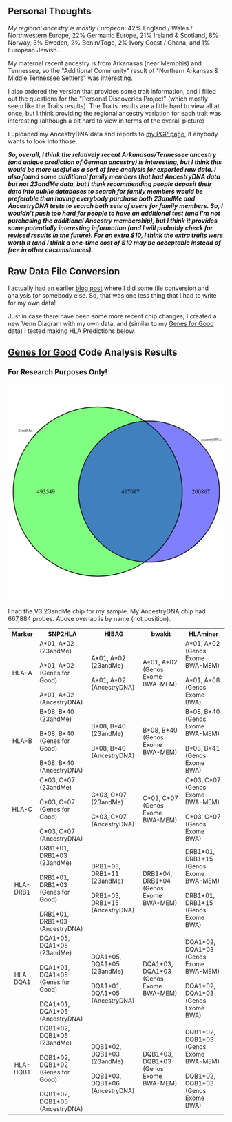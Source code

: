 Personal Thoughts
-----------------

*My regional ancestry is mostly European*: 42% England / Wales / Northwestern Europe, 22% Germanic Europe, 21% Ireland & Scotland, 8% Norway, 3% Sweden, 2% Benin/Togo, 2% Ivory Coast / Ghana, and 1% European Jewish.

My maternal recent ancestry is from Arkanasas (near Memphis) and Tennessee, so the "Additional Community" result of "Northern Arkansas & Middle Tennessee Settlers" was interesting.

I also ordered the version that provides some trait information, and I filled out the questions for the "Personal Discoveries Project" (which mostly seem like the Traits results).  The Traits results are a little hard to view all at once, but I think providing the regional ancestry variation for each trait was interesting (although a bit hard to view in terms of the overall picture)

I uploaded my AncestryDNA data and reports to [my PGP page](https://my.pgp-hms.org/profile/hu832966), if anybody wants to look into those.

***So, overall, I think the relatively recent Arkanasas/Tennessee ancestry (and unique prediction of German ancestry) is interesting, but I think this would be more useful as a sort of free analysis for exported raw data.  I also found some additional family members that had AncestryDNA data but not 23andMe data, but I think recommending people deposit their data into public databases to search for family members would be preferable than having everybody purchase both 23andMe and AncestryDNA tests to search both sets of users for family members.  So, I wouldn't push too hard for people to have an additional test (and I'm not purchasing the additional Ancestry membership), but I think it provides some potentially interesting information (and I will probably check for revised results in the future).  For an extra $10, I think the extra traits were worth it (and I think a one-time cost of $10 may be acceptable instead of free in other circumstances).***

Raw Data File Conversion
-----------

I actually had an earlier [blog post](http://cdwscience.blogspot.com/2013/12/additional-analysis-of-ancestrydna-data.html) where I did some file conversion and analysis for somebody else.  So, that was one less thing that I had to write for my own data!

Just in case there have been some more recent chip changes, I created a new Venn Diagram with my own data, and (similar to my [Genes for Good](https://github.com/cwarden45/DTC_Scripts/tree/master/Genes_for_Good) data) I tested making HLA Predictions below.

[Genes for Good](https://github.com/cwarden45/DTC_Scripts/tree/master/Genes_for_Good) Code Analysis Results
-----------

### For Research Purposes Only! ###

![alt text](probe_name_overlap.png "SNP chip Probe Name Overlap")

I had the V3 23andMe chip for my sample.  My AncestryDNA chip had 667,884 probes.  Above overlap is by name (not position).

<table>
  <tbody>
    <tr>
      <th align="center">Marker</th>
      <th align="center">SNP2HLA</th>
      <th align="center">HIBAG</th>
      <th align="center">bwakit</th>
      <th align="center">HLAminer</th>
    </tr>
    <tr>
      <td align="center">HLA-A</td>
      <td align="left">A*01, A*02<br/>(23andMe)<br/><br/>A*01, A*02<br/>(Genes for Good)<br/><br/>A*01, A*02<br/>(AncestryDNA)</td>
      <td align="left">A*01, A*02<br/>(23andMe)<br/><br/>A*01, A*02<br/>(AncestryDNA)</td>
      <td align="left">A*01, A*02<br/>(Genos Exome BWA-MEM)</td>
      <td align="left">A*01, A*02<br/>(Genos Exome BWA-MEM)<br/><br/>A*01, A*68<br/>(Genos Exome BWA)</td>
     </tr>
    <tr>
      <td align="center">HLA-B</td>
      <td align="left">B*08, B*40<br/>(23andMe)<br/><br/>B*08, B*40<br/>(Genes for Good)<br/><br/>B*08, B*40<br/>(AncestryDNA)</td>
      <td align="left">B*08, B*40<br/>(23andMe)<br/><br/>B*08, B*40<br/>(AncestryDNA)</td>
      <td align="left">B*08, B*40<br/>(Genos Exome BWA-MEM)</td>
      <td align="left">B*08, B*40<br/>(Genos Exome BWA-MEM)<br/><br/>B*08, B*41<br/>(Genos Exome BWA)</td>
     </tr>
    <tr>
      <td align="center">HLA-C</td>
      <td align="left">C*03, C*07<br/>(23andMe)<br/><br/>C*03, C*07<br/>(Genes for Good)<br/><br/>C*03, C*07<br/>(AncestryDNA)</td>
      <td align="left">C*03, C*07<br/>(23andMe)<br/><br/>C*03, C*07<br/>(AncestryDNA)</td>
      <td align="left">C*03, C*07<br/>(Genos Exome BWA-MEM)</td>
      <td align="left">C*03, C*07<br/>(Genos Exome BWA-MEM)<br/><br/>C*03, C*07<br/>(Genos Exome BWA)</td>
     </tr>
    <tr>
      <td align="center">HLA-DRB1</td>
      <td align="left">DRB1*01, DRB1*03<br/>(23andMe)<br/><br/>DRB1*01, DRB1*03<br/>(Genes for Good)<br/><br/>DRB1*01, DRB1*03<br/>(AncestryDNA)</td>
      <td align="left">DRB1*03, DRB1*11<br/>(23andMe)<br/><br/>DRB1*03, DRB1*15<br/>(AncestryDNA)</td>
      <td align="left">DRB1*04, DRB1*04<br/>(Genos Exome BWA-MEM)</td>
      <td align="left">DRB1*01, DRB1*15<br/>(Genos Exome BWA-MEM)<br/><br/>DRB1*01, DRB1*15<br/>(Genos Exome BWA)</td>
     </tr>
     <tr>
      <td align="center">HLA-DQA1</td>
      <td align="left">DQA1*05, DQA1*05<br/>(23andMe)<br/><br/>DQA1*01, DQA1*05<br/>(Genes for Good)<br/><br/>DQA1*01, DQA1*05<br/>(AncestryDNA)</td>
      <td align="left">DQA1*05, DQA1*05<br/>(23andMe)<br/><br/>DQA1*01, DQA1*05<br/>(AncestryDNA)</td>
      <td align="left">DQA1*03, DQA1*03<br/>(Genos Exome BWA-MEM)</td>
      <td align="left">DQA1*02, DQA1*03<br/>(Genos Exome BWA-MEM)<br/><br/>DQA1*02, DQA1*03<br/>(Genos Exome BWA)</td>
     </tr>
     <tr>
      <td align="center">HLA-DQB1</td>
      <td align="left">DQB1*02, DQB1*05<br/>(23andMe)<br/><br/>DQB1*02, DQB1*02<br/>(Genes for Good)<br/><br/>DQB1*02, DQB1*05<br/>(AncestryDNA)</td>
      <td align="left">DQB1*02, DQB1*03<br/>(23andMe)<br/><br/>DQB1*03, DQB1*06<br/>(AncestryDNA)</td>
      <td align="left">DQB1*03, DQB1*03<br/>(Genos Exome BWA-MEM)</td>
      <td align="left">DQB1*02, DQB1*03<br/>(Genos Exome BWA-MEM)<br/><br/>DQB1*02, DQB1*03<br/>(Genos Exome BWA)</td>
     </tr>
</tbody>
</table>
